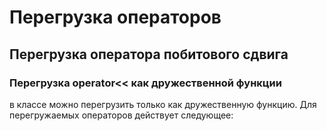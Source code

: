 # Перегрузка операторов
## Перегрузка оператора побитового сдвига
### Перегрузка operator<< как дружественной функции

 в классе можно перегрузить только как дружественную функцию. Для перегружаемых операторов действует следующее:
